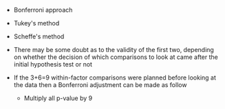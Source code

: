 - Bonferroni approach
- Tukey's method
- Scheffe's method

-  There may be some doubt as to the validity of the first two, depending on whether the decision of which comparisons to look at came after the initial hypothesis test or not

- If the 3+6=9 within-factor comparisons were planned before looking at the data then a Bonferroni adjustment can be made as follow
	- Multiply all p-value by 9